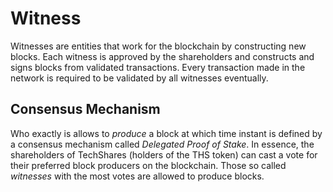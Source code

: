 # Witness

Witnesses are entities that work for the blockchain by constructing new blocks.
Each witness is approved by the shareholders and constructs and signs blocks
from validated transactions. Every transaction made in the network is required
to be validated by all witnesses eventually.

## Consensus Mechanism

Who exactly is allows to *produce* a block at which time instant is defined by a
consensus mechanism called *Delegated Proof of Stake*. In essence, the
shareholders of TechShares (holders of the THS token) can cast a vote for their
preferred block producers on the blockchain. Those so called *witnesses* with
the most votes are allowed to produce blocks.
